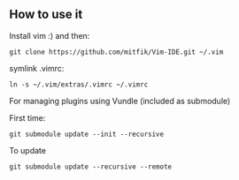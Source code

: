 ## How to use it

Install vim :)
and then:

    git clone https://github.com/mitfik/Vim-IDE.git ~/.vim

symlink .vimrc:

    ln -s ~/.vim/extras/.vimrc ~/.vimrc

For managing plugins using Vundle (included as submodule)

First time:

    git submodule update --init --recursive
    
To update

    git submodule update --recursive --remote
